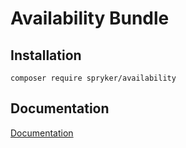 # Availability Bundle

## Installation

```
composer require spryker/availability
```

## Documentation

[Documentation](http://spryker.github.io)
